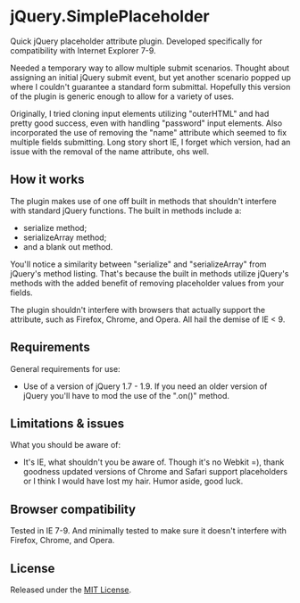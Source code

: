 <h1>jQuery.SimplePlaceholder</h1>
<p>
    Quick jQuery placeholder attribute plugin. Developed specifically for compatibility
    with Internet Explorer 7-9.
</p>
<p>
    Needed a temporary way to allow multiple submit scenarios.
    Thought about assigning an initial jQuery submit event, but yet another scenario popped up where
    I couldn't guarantee a standard form submittal. Hopefully this version of the plugin is
    generic enough to allow for a variety of uses.
</p>

<p>
    Originally, I tried cloning input elements utilizing "outerHTML" and had pretty good success,
    even with handling "password" input elements. Also incorporated the use of removing the "name"
    attribute which seemed to fix multiple fields submitting. Long story short IE, I forget which
    version, had an issue with the removal of the name attribute, ohs well.
</p>



<h2>How it works</h2>
<p>
    The plugin makes use of one off built in methods that shouldn't interfere with standard
    jQuery functions. The built in methods include a:
</p>
<ul>
    <li>serialize method;</li>
    <li>serializeArray method;</li>
    <li>and a blank out method.</li>
</ul>

<p>
    You'll notice a similarity between "serialize" and "serializeArray" from jQuery's method listing. That's
    because the built in methods utilize jQuery's methods with the added benefit of removing placeholder
    values from your fields.
</p>

<p>
    The plugin shouldn't interfere with browsers that actually support the
    attribute, such as Firefox, Chrome, and Opera. All hail the demise of IE < 9.
</p>

<h2>Requirements</h2>
<p>
    General requirements for use:
</p>
<ul>
    <li>
        Use of a version of jQuery 1.7 - 1.9. If you need an older
        version of jQuery you'll have to mod the use of the ".on()" method.
    </li>
</ul>

<h2>Limitations &amp; issues</h2>
<p>
    What you should be aware of:
</p>
<ul>
    <li>
        It's IE, what shouldn't you be aware of. Though it's no Webkit =), thank goodness updated versions of Chrome and Safari
        support placeholders or I think I would have lost my hair. Humor aside, good luck.
    </li>
</ul>

<h2>Browser compatibility</h2>
<p>
    Tested in IE 7-9. And minimally tested to make sure it doesn't interfere with Firefox, Chrome, and Opera.
</p>

<h2>License</h2>
<p>
    Released under the <a href="http://opensource.org/licenses/mit-license.php">MIT License</a>.
</p>